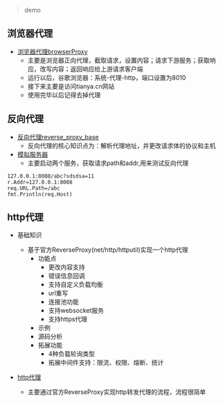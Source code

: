 > demo

## 浏览器代理

+ [浏览器代理browserProxy](browserProxy/main.go)
  + 主要是浏览器正向代理，截取请求，设置内容；请求下游服务；获取响应，改写内容；返回响应给上游请求客户端
  + 运行以后，谷歌浏览器：系统-代理-http，端口设置为8010
  + 接下来主要是访问tianya.cn网站
  + 使用完毕以后记得去掉代理

## 反向代理

+ [反向代理reverse_proxy_base](proxy/reverse_proxy_base/main.go)
  + 反向代理的核心知识点为：解析代理地址，并更改请求体的协议和主机
+ [模拟服务器](proxy/real_server/main.go)
  + 主要启动两个服务，获取请求path和addr,用来测试反向代理


```
127.0.0.1:8008/abc?sdsdsa=11
r.Addr=127.0.0.1:8008
req.URL.Path=/abc
fmt.Println(req.Host)
```

## http代理

+ 基础知识
  + 基于官方ReverseProxy(net/http/httputil)实现一个http代理
    + 功能点
      + 更改内容支持
      + 错误信息回调
      + 支持自定义负载均衡
      + url重写
      + 连接池功能
      + 支持websocket服务
      + 支持https代理
    + 示例
    + 源码分析
    + 拓展功能
      + 4种负载轮询类型
      + 拓展中间件支持：限流、权限、熔断、统计


+ [http代理](proxy/reverse_proxy_simple/main.go)
  + 主要通过官方ReverseProxy实现http转发代理的流程，流程很简单